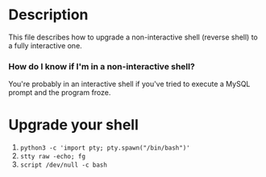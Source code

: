 # Description
This file describes how to upgrade a non-interactive shell (reverse shell) to a fully interactive one.
### How do I know if I'm in a non-interactive shell?
You're probably in an interactive shell if you've tried to execute a MySQL prompt and the program froze.

# Upgrade your shell
1. ```python3 -c 'import pty; pty.spawn("/bin/bash")'```
2. ```stty raw -echo; fg```
3. ```script /dev/null -c bash```
